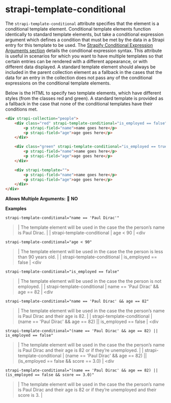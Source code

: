 # strapi-template-conditional

The `strapi-template-conditional` attribute specifies that the element is a conditional template element. Conditional template elements function identically to standard template elements, but take a conditional expression argument which defines a condition that must be met by the data in a Strapi entry for this template to be used. The [Strapify Conditional Expression Arguments section](Strapify%20Docs%203c7d220c5c6e4306baad33b1d2890f94.md) details the conditional expression syntax. This attribute is useful in scenarios for which you want to have multiple templates so that certain entries can be rendered with a different appearance, or with different data displayed. A standard template element should always be included in the parent collection element as a fallback in the cases that the data for an entry in the collection does not pass any of the conditional expressions on the conditional template elements.

Below is the HTML to specify two template elements, which have different styles (from the classes red and green). A standard template is provided as a fallback in the case that none of the conditional templates have their conditions met.

```html
<div strapi-collection="people">
	<div class="red" strapi-template-conditional="is_employed == false">
		<p strapi-field="name">name goes here</p>
		<p strapi-field="age">age goes here</p>
	</div>

	<div class="green" strapi-template-conditional="is_employed == true">
		<p strapi-field="name">name goes here</p>
		<p strapi-field="age">age goes here</p>
	</div>

	<div strapi-template="">
		<p strapi-field="name">name goes here</p>
		<p strapi-field="age">age goes here</p>
	</div>
</div>
```

**Allows Multiple Arguments:** 🚫 **NO**

**Examples**


    strapi-template-conditional="name == 'Paul Dirac'"

> | The template element will be used in the case the the person’s name is Paul Dirac. |
> | strapi-template-conditional | age < 90 | <div

    strapi-template-conditional="age < 90"

> | The template element will be used in the case the the person is less than 90 years old. |
> | strapi-template-conditional | is_employed == false | <div

    strapi-template-conditional="is_employed == false"

> | The template element will be used in the case the the person is not employed. |
> | strapi-template-conditional | name == 'Paul Dirac' && age == 82 | <div

    strapi-template-conditional="name == 'Paul Dirac' && age == 82"

> | The template element will be used in the case the the person’s name is Paul Dirac and their age is 82. |
> | strapi-template-conditional | (name == 'Paul Dirac' && age == 82) || is_employed == false | <div

    strapi-template-conditional="(name == 'Paul Dirac' && age == 82) || is_employed == false"

> | The template element will be used in the case the the person’s name is Paul Dirac and their age is 82 or if they’re unemployed. |
> | strapi-template-conditional | (name == 'Paul Dirac' && age == 82) || (is_employed == false && score == 3.0) | <div

    strapi-template-conditional="(name == 'Paul Dirac' && age == 82) || (is_employed == false && score == 3.0)"

> | The template element will be used in the case the the person’s name is Paul Dirac and their age is 82 or if they’re unemployed and their score is 3. |